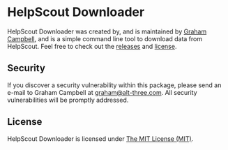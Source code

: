 HelpScout Downloader
====================

HelpScout Downloader was created by, and is maintained by [Graham Campbell](https://github.com/GrahamCampbell), and is a simple command line tool to download data from HelpScout. Feel free to check out the [releases](https://github.com/GrahamCampbell/HelpScout-Downloader/releases) and [license](LICENSE.md).


## Security

If you discover a security vulnerability within this package, please send an e-mail to Graham Campbell at graham@alt-three.com. All security vulnerabilities will be promptly addressed.


## License

HelpScout Downloader is licensed under [The MIT License (MIT)](LICENSE).
